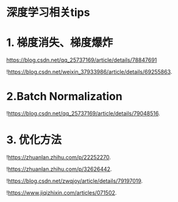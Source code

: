 深度学习相关tips
==============

# 1. 梯度消失、梯度爆炸

https://blog.csdn.net/qq_25737169/article/details/78847691

!https://blog.csdn.net/weixin_37933986/article/details/69255863.


# 2.Batch Normalization
!https://blog.csdn.net/qq_25737169/article/details/79048516.


# 3. 优化方法
!https://zhuanlan.zhihu.com/p/22252270.

!https://zhuanlan.zhihu.com/p/32626442.

!https://blog.csdn.net/zwqjoy/article/details/79197019.

!https://www.jiqizhixin.com/articles/071502.






